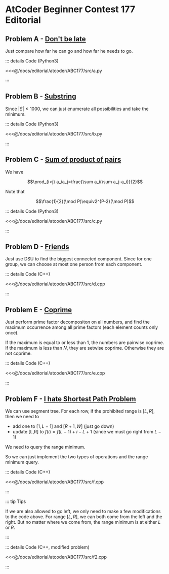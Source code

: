 # AtCoder Beginner Contest 177 Editorial

## Problem A - [Don't be late](https://atcoder.jp/contests/abc177/tasks/abc177_a)

Just compare how far he can go and how far he needs to go.

::: details Code (Python3)

<<<@/docs/editorial/atcoder/ABC177/src/a.py

:::

## Problem B - [Substring](https://atcoder.jp/contests/abc177/tasks/abc177_b)

Since $|S|\leq1000$, we can just enumerate all possibilities and take the minimum.

::: details Code (Python3)

<<<@/docs/editorial/atcoder/ABC177/src/b.py

:::

## Problem C - [Sum of product of pairs](https://atcoder.jp/contests/abc177/tasks/abc177_c)

We have

$$\prod_{i<j} a_ia_j=\frac{\sum a_i(\sum a_j-a_i)}{2}$$

Note that

$$\frac{1}{2}(\mod P)\equiv2^{P-2}(\mod P)$$

::: details Code (Python3)

<<<@/docs/editorial/atcoder/ABC177/src/c.py

:::

## Problem D - [Friends](https://atcoder.jp/contests/abc177/tasks/abc177_d)

Just use DSU to find the biggest connected component. Since for one group, we can choose at most one person from each component.

::: details Code (C++)

<<<@/docs/editorial/atcoder/ABC177/src/d.cpp

:::

## Problem E - [Coprime](https://atcoder.jp/contests/abc177/tasks/abc177_e)

Just perform prime factor decompositon on all numbers, and find the maximum occurrence among all prime factors (each element counts only once).

If the maximum is equal to or less than $1$, the numbers are pairwise coprime. If the maximum is less than $N$, they are setwise coprime. Otherwise they are not coprime.

::: details Code (C++)

<<<@/docs/editorial/atcoder/ABC177/src/e.cpp

:::

## Problem F - [I hate Shortest Path Problem](https://atcoder.jp/contests/abc177/tasks/abc177_f)

We can use segment tree. For each row, if the prohibited range is $[L,R]$, then we need to 

- add one to $[1,L-1]$ and $[R+1,W]$ (just go down)
- update [L,R] to $f(i)=f(L-1)+i-L+1$ (since we must go right from $L-1$)

We need to query the range minimum.

So we can just implement the two types of operations and the range minimum query.

::: details Code (C++)

<<<@/docs/editorial/atcoder/ABC177/src/f.cpp

:::

::: tip Tips

If we are also allowed to go left, we only need to make a few modifications to the code above. For range $[L,R]$, we can both come from the left and the right. But no matter where we come from, the range minimum is at either $L$ or $R$.

:::

::: details Code (C++, modified problem)

<<<@/docs/editorial/atcoder/ABC177/src/f2.cpp

:::

<Utterances />
